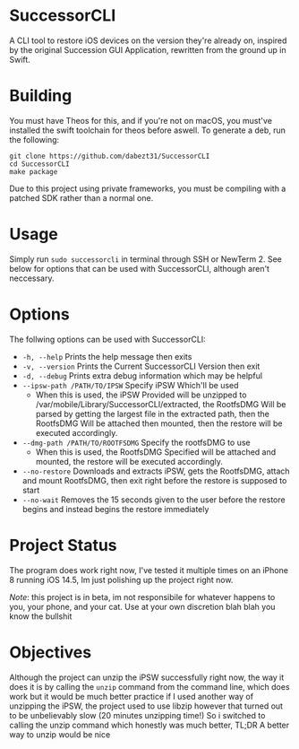 # SuccessorCLI
A CLI tool to restore iOS devices on the version they're already on, inspired by the original Succession GUI Application, rewritten from the ground up in Swift.
# Building
You must have Theos for this, and if you're not on macOS, you must've installed the swift toolchain for theos before aswell.
To generate a deb, run the following:
```
git clone https://github.com/dabezt31/SuccessorCLI
cd SuccessorCLI
make package
```
Due to this project using private frameworks, you must be compiling with a patched SDK rather than a normal one.
# Usage
Simply run `sudo successorcli` in terminal through SSH or NewTerm 2. See below for options that can be used with SuccessorCLI, although aren't neccessary.

# Options  
The follwing options can be used with SuccessorCLI:
- `-h, --help` Prints the help message then exits
- `-v, --version` Prints the Current SuccessorCLI Version then exit
- `-d, --debug` Prints extra debug information which may be helpful
- `--ipsw-path /PATH/TO/IPSW` Specify iPSW Which'll be used
    - When this is used, the iPSW Provided will be unzipped to /var/mobile/Library/SuccessorCLI/extracted, the RootfsDMG Will be parsed by getting the largest file in the extracted path, then the RootfsDMG Will be attached then mounted, then the restore will be executed accordingly.
- `--dmg-path /PATH/TO/ROOTFSDMG` Specify the rootfsDMG to use
    - When this is used, the RootfsDMG Specified will be attached and mounted, the restore will be executed accordingly.
- `--no-restore` Downloads and extracts iPSW, gets the RootfsDMG, attach and mount RootfsDMG, then exit right before the restore is supposed to start
- `--no-wait` Removes the 15 seconds given to the user before the restore begins and instead begins the restore immediately
# Project Status
The program does work right now, I've tested it multiple times on an iPhone 8 running iOS 14.5, Im just polishing up the project right now.

*Note*: this project is in beta, im not responsibile for whatever happens to you, your phone, and your cat. Use at your own discretion blah blah you know the bullshit
# Objectives
Although the project can unzip the iPSW successfully right now, the way it does it is by calling the `unzip` command from the command line, which does work but it would be much better practice if I used another way of unzipping the iPSW, the project used to use libzip however that turned out to be unbelievably slow (20 minutes unzipping time!) So i switched to calling the unzip command which honestly was much better, TL;DR A better way to unzip would be nice
